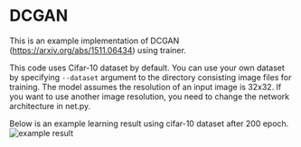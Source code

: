 # DCGAN

This is an example implementation of DCGAN (https://arxiv.org/abs/1511.06434) using trainer.

This code uses Cifar-10 dataset by default.
You can use your own dataset by specifying `--dataset` argument to the directory consisting image files for training.
The model assumes the resolution of an input image is 32x32.
If you want to use another image resolution, you need to change the network architecture in net.py.

Below is an example learning result using cifar-10 dataset after 200 epoch.
![example result](https://raw.githubusercontent.com/pfnet/chainer/master/examples/dcgan/example_image.png)

